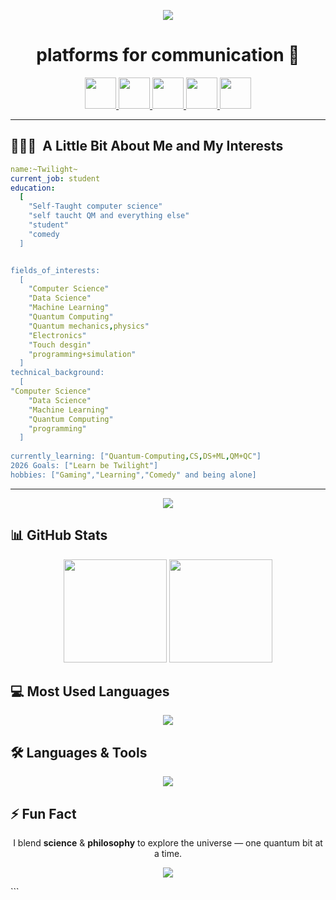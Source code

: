 <p align="center">
  <img src="https://capsule-render.vercel.app/api?type=waving&color=gradient&text=Hello!&height=100&section=header"/>
</p>

<h1 align="center">
  platforms for communication 💬
</h1>

<p align="center">
<a href="none">
  <img height="50" src="https://user-images.githubusercontent.com/46517096/166972883-f5f1d88c-0246-4374-88ac-ded0f2cf0699.png"/>
</a>
<a href="https://www.linkedin.com/in/ali-mahmoud-247004293/">
  <img height="50" src="https://user-images.githubusercontent.com/46517096/166973395-19676cd8-f8ec-4abf-83ff-da8243505b82.png"/>
</a>
<a href="https://medium.com/@alimahmoudfarghaly">
  <img height="50" src="https://user-images.githubusercontent.com/46517096/166973962-d05d145a-b6a0-4643-bd3d-5ac845679367.png"/>
</a>

</a>
<a href="[https://twitter.com/Ipiyushmalhotra](https://x.com/AliMahm667162)">
  <img height="50" src="https://user-images.githubusercontent.com/46517096/166974271-91dfa250-d70b-4cb9-8707-f1bda1b708c3.png"/>
</a>
<a href="https://www.instagram.com/the_twilight_void/">
  <img height="50" src="https://user-images.githubusercontent.com/46517096/166974368-9798f39f-1f46-499c-b14e-81f0a3f83a06.png"/>
</a>
</p>

---

<h2> 👨🏻‍💻 &nbsp;A Little Bit About Me and My Interests</h2>

```yaml
name:~Twilight~
current_job: student
education:
  [
    "Self-Taught computer science"
    "self taucht QM and everything else"
    "student"
    "comedy
  ]


fields_of_interests:
  [
    "Computer Science"
    "Data Science"
    "Machine Learning"
    "Quantum Computing"
    "Quantum mechanics,physics"
    "Electronics"
    "Touch desgin"
    "programming+simulation" 
  ]
technical_background:
  [
"Computer Science"
    "Data Science"
    "Machine Learning"
    "Quantum Computing"
    "programming"
  ]
  
currently_learning: ["Quantum-Computing,CS,DS+ML,QM+QC"]
2026 Goals: ["Learn be Twilight"]
hobbies: ["Gaming","Learning","Comedy" and being alone]
```
  
---  

<p align="center">
  <img src="https://capsule-render.vercel.app/api?type=waving&color=gradient&height=100&section=footer"/>
</p>
<!-- GitHub Stats --> <h2>📊 GitHub Stats</h2> <p align="center"> <img src="https://github-readme-stats.vercel.app/api?username=AliMahmoud&show_icons=true&theme=radical&hide_border=true" height="165"/> <img src="https://github-readme-streak-stats.herokuapp.com/?user=AliMahmoud&theme=radical&hide_border=true" height="165"/> </p> <!-- Most Used Languages --> <h2>💻 Most Used Languages</h2> <p align="center"> <img src="https://github-readme-stats.vercel.app/api/top-langs/?username=AliMahmoud&layout=compact&theme=radical&hide_border=true"/> </p> <!-- Languages & Tools --> <h2>🛠️ Languages & Tools</h2> <p align="center"> <img src="https://skillicons.dev/icons?i=python,cpp,html,css,javascript,git,github,linux" /> </p> <!-- Fun Fact --> <h2>⚡ Fun Fact</h2> <p align="center"> I blend <b>science</b> & <b>philosophy</b> to explore the universe — one quantum bit at a time. </p> <!-- Footer --> <p align="center"> <img src="https://capsule-render.vercel.app/api?type=waving&color=gradient&height=100&section=footer"/> </p> ```
